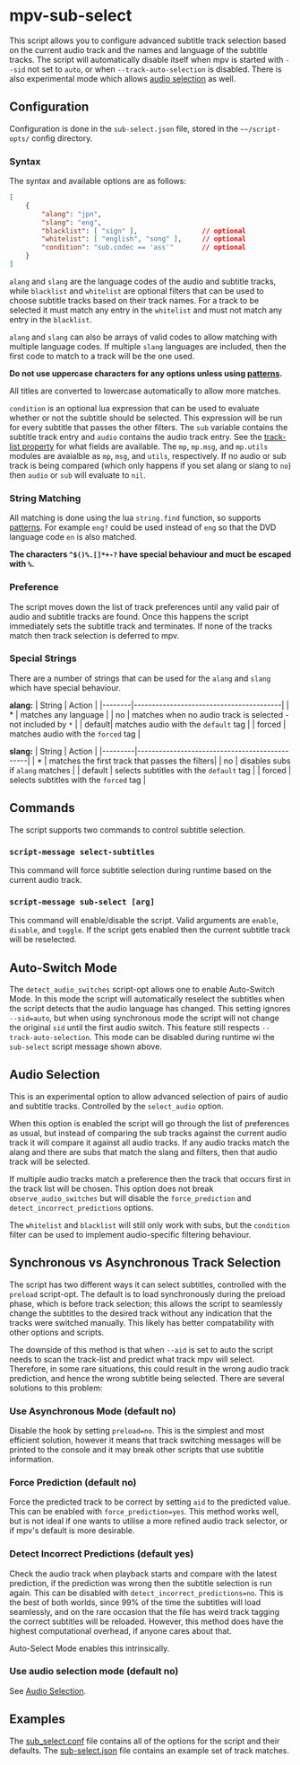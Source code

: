 # mpv-sub-select

This script allows you to configure advanced subtitle track selection based on the current audio track and the names and language of the subtitle tracks. The script will automatically disable itself when mpv is started with `--sid` not set to `auto`, or when `--track-auto-selection` is disabled.
There is also experimental mode which allows [audio selection](#audio-selection) as well.

## Configuration

Configuration is done in the `sub-select.json` file, stored in the `~~/script-opts/` config directory.

### Syntax

The syntax and available options are as follows:

```json
[
    {
        "alang": "jpn",
        "slang": "eng",
        "blacklist": [ "sign" ],                // optional
        "whitelist": [ "english", "song" ],     // optional
        "condition": "sub.codec == 'ass'"       // optional
    }
]
```

`alang` and `slang` are the language codes of the audio and subtitle tracks,
while `blacklist` and `whitelist` are optional filters that can be used to choose subtitle tracks based on their track names.
For a track to be selected it must match any entry in the `whitelist` and must not match any entry in the `blacklist`.

`alang` and `slang` can also be arrays of valid codes to allow matching with multiple language codes.
If multiple `slang` languages are included, then the first code to match to a track will be the one used.

**Do not use uppercase characters for any options unless using [patterns](#string-matching).**

All titles are converted to lowercase automatically to allow more matches.

`condition` is an optional lua expression that can be used to evaluate whether or not the subtitle should be selected.
This expression will be run for every subtitle that passes the other filters. The `sub` variable contains the subtitle
track entry and `audio` contains the audio track entry. See the [track-list property](https://mpv.io/manual/master/#command-interface-track-list)
for what fields are available. The `mp`, `mp.msg`, and `mp.utils` modules are avaialble as `mp`, `msg`, and `utils`, respectively.
If no audio or sub track is being compared (which only happens if you set alang or slang to `no`) then `audio` or `sub` will evaluate to `nil`.

### String Matching

All matching is done using the lua `string.find` function, so supports [patterns](https://www.lua.org/manual/5.1/manual.html#5.4.1). For example `eng?` could be used instead of `eng` so that the DVD language code `en` is also matched.

**The characters `^$()%.[]*+-?` have special behaviour and muct be escaped with `%`.**

### Preference

The script moves down the list of track preferences until any valid pair of audio and subtitle tracks are found. Once this happens the script immediately sets the subtitle track and terminates. If none of the tracks match then track selection is deferred to mpv.

### Special Strings

There are a number of strings that can be used for the `alang` and `slang` which have special behaviour.

**alang:**
| String | Action                                  |
|--------|-----------------------------------------|
| *      | matches any language                    |
| no     | matches when no audio track is selected - not included by `*` |
| default| matches audio with the `default` tag    |
| forced | matches audio with the `forced` tag     |

**slang:**
| String  | Action                                        |
|---------|-----------------------------------------------|
| *       | matches the first track that passes the filters|
| no      | disables subs if `alang` matches              |
| default | selects subtitles with the `default` tag      |
| forced  | selects subtitles with the `forced` tag       |

## Commands

The script supports two commands to control subtitle selection.

### `script-message select-subtitles`

This command will force subtitle selection during runtime based on the current audio track.

### `script-message sub-select [arg]`

This command will enable/disable the script. Valid arguments are `enable`, `disable`, and `toggle`. If the script gets enabled then the current subtitle track will be reselected.

## Auto-Switch Mode

The `detect_audio_switches` script-opt allows one to enable Auto-Switch Mode. In this mode the script will automatically reselect the subtitles when the script detects that the audio language has changed.
This setting ignores `--sid=auto`, but when using synchronous mode the script will not change the original `sid` until the first audio switch. This feature still respects `--track-auto-selection`.
This mode can be disabled during runtime wi the `sub-select` script message shown above.

## Audio Selection

This is an experimental option to allow advanced selection of pairs of audio and subtitle
tracks. Controlled by the `select_audio` option.

When this option is enabled the script will go through the list
of preferences as usual, but instead of comparing the sub tracks against the current audio
track it will compare it against all audio tracks. If any audio tracks match the alang
and there are subs that match the slang and filters, then that audio track will be
selected.

If multiple audio tracks match a preference then the track that occurs first in the
track list will be chosen. This option does not break `observe_audio_switches`
but will disable the `force_prediction` and `detect_incorrect_predictions` options.

The `whitelist` and `blacklist` will still only work with subs, but the `condition` filter
can be used to implement audio-specific filtering behaviour.

## Synchronous vs Asynchronous Track Selection

The script has two different ways it can select subtitles, controlled with the `preload` script-opt. The default is to load synchronously during the preload phase, which is before track selection; this allows the script to seamlessly change the subtitles to the desired track without any indication that the tracks were switched manually. This likely has better compatability with other options and scripts.

The downside of this method is that when `--aid` is set to auto the script needs to scan the track-list and predict what track mpv will select. Therefore, in some rare situations, this could result in the wrong audio track prediction, and hence the wrong subtitle being selected. There are several solutions to this problem:

### Use Asynchronous Mode (default no)

Disable the hook by setting `preload=no`. This is the simplest and most efficient solution, however it means that track switching messages will be printed to the console and it may break other scripts that use subtitle information.

### Force Prediction (default no)

Force the predicted track to be correct by setting `aid` to the predicted value. This can be enabled with `force_prediction=yes`.
This method works well, but is not ideal if one wants to utilise a more refined audio track selector, or if mpv's default is more desirable.

### Detect Incorrect Predictions (default yes)

Check the audio track when playback starts and compare with the latest prediction, if the prediction was wrong then the subtitle selection is run again. This can be disabled with `detect_incorrect_predictions=no`. This is the best of both worlds, since 99% of the time the subtitles will load seamlessly, and on the rare occasion that the file has weird track tagging the correct subtitles will be reloaded. However, this method does have the highest computational overhead, if anyone cares about that.

Auto-Select Mode enables this intrinsically.

### Use audio selection mode (default no)

See [Audio Selection](#audio-selection).

## Examples

The [sub_select.conf](/sub_select.conf) file contains all of the options for the script and their defaults. The [sub-select.json](/sub-select.json) file contains an example set of track matches.
